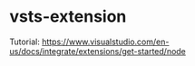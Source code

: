 # vsts-extension

Tutorial: https://www.visualstudio.com/en-us/docs/integrate/extensions/get-started/node 
